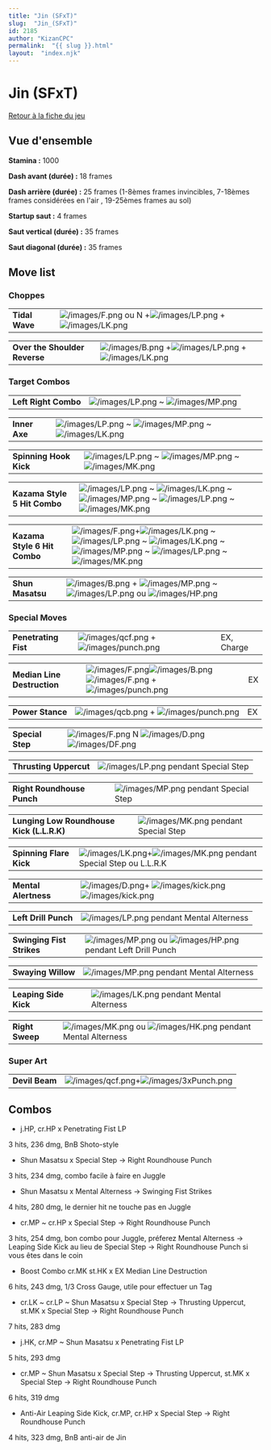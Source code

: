 ```yaml
---
title: "Jin (SFxT)"
slug:  "Jin_(SFxT)"
id: 2185
author: "KizanCPC"
permalink:  "{{ slug }}.html"
layout:  "index.njk"
---
```


# Jin (SFxT)

[Retour à la fiche du jeu](Street_Fighter_x_Tekken "wikilink")

## Vue d'ensemble

**Stamina :** 1000

**Dash avant (durée) :** 18 frames

**Dash arrière (durée) :** 25 frames (1-8èmes frames invincibles,
7-18èmes frames considérées en l'air , 19-25èmes frames au sol)

**Startup saut :** 4 frames

**Saut vertical (durée) :** 35 frames

**Saut diagonal (durée) :** 35 frames

## Move list

### Choppes

|                |                                                                                                                      |
|----------------|----------------------------------------------------------------------------------------------------------------------|
| **Tidal Wave** | ![](/images/F.png "/images/F.png") ou N +![](/images/LP.png "/images/LP.png") + ![](/images/LK.png "/images/LK.png") |

|                               |                                                                                                                 |
|-------------------------------|-----------------------------------------------------------------------------------------------------------------|
| **Over the Shoulder Reverse** | ![](/images/B.png "/images/B.png") +![](/images/LP.png "/images/LP.png") + ![](/images/LK.png "/images/LK.png") |

### Target Combos

|                      |                                                                              |
|----------------------|------------------------------------------------------------------------------|
| **Left Right Combo** | ![](/images/LP.png "/images/LP.png") \~ ![](/images/MP.png "/images/MP.png") |

|               |                                                                                                                      |
|---------------|----------------------------------------------------------------------------------------------------------------------|
| **Inner Axe** | ![](/images/LP.png "/images/LP.png") \~ ![](/images/MP.png "/images/MP.png") \~ ![](/images/LK.png "/images/LK.png") |

|                        |                                                                                                                      |
|------------------------|----------------------------------------------------------------------------------------------------------------------|
| **Spinning Hook Kick** | ![](/images/LP.png "/images/LP.png") \~ ![](/images/MP.png "/images/MP.png") \~ ![](/images/MK.png "/images/MK.png") |

|                              |                                                                                                                                                                                                      |
|------------------------------|------------------------------------------------------------------------------------------------------------------------------------------------------------------------------------------------------|
| **Kazama Style 5 Hit Combo** | ![](/images/LP.png "/images/LP.png") \~ ![](/images/LK.png "/images/LK.png") \~ ![](/images/MP.png "/images/MP.png") \~ ![](/images/LP.png "/images/LP.png") \~ ![](/images/MK.png "/images/MK.png") |

|                              |                                                                                                                                                                                                                                                                                 |
|------------------------------|---------------------------------------------------------------------------------------------------------------------------------------------------------------------------------------------------------------------------------------------------------------------------------|
| **Kazama Style 6 Hit Combo** | ![](/images/F.png "/images/F.png")+![](/images/LK.png "/images/LK.png") \~ ![](/images/LP.png "/images/LP.png") \~ ![](/images/LK.png "/images/LK.png") \~ ![](/images/MP.png "/images/MP.png") \~ ![](/images/LP.png "/images/LP.png") \~ ![](/images/MK.png "/images/MK.png") |

|                  |                                                                                                                                                           |
|------------------|-----------------------------------------------------------------------------------------------------------------------------------------------------------|
| **Shun Masatsu** | ![](/images/B.png "/images/B.png") + ![](/images/MP.png "/images/MP.png") \~ ![](/images/LP.png "/images/LP.png") ou ![](/images/HP.png "/images/HP.png") |

### Special Moves

|                      |                                                                                     |            |
|----------------------|-------------------------------------------------------------------------------------|------------|
| **Penetrating Fist** | ![](/images/qcf.png "/images/qcf.png") + ![](/images/punch.png "/images/punch.png") | EX, Charge |

|                             |                                                                                                                                                     |     |
|-----------------------------|-----------------------------------------------------------------------------------------------------------------------------------------------------|-----|
| **Median Line Destruction** | ![](/images/F.png "/images/F.png")![](/images/B.png "/images/B.png")![](/images/F.png "/images/F.png") + ![](/images/punch.png "/images/punch.png") | EX  |

|                  |                                                                                     |     |
|------------------|-------------------------------------------------------------------------------------|-----|
| **Power Stance** | ![](/images/qcb.png "/images/qcb.png") + ![](/images/punch.png "/images/punch.png") | EX  |

|                  |                                                                                                              |
|------------------|--------------------------------------------------------------------------------------------------------------|
| **Special Step** | ![](/images/F.png "/images/F.png") N ![](/images/D.png "/images/D.png") ![](/images/DF.png "/images/DF.png") |

|                        |                                                           |
|------------------------|-----------------------------------------------------------|
| **Thrusting Uppercut** | ![](/images/LP.png "/images/LP.png") pendant Special Step |

|                            |                                                           |
|----------------------------|-----------------------------------------------------------|
| **Right Roundhouse Punch** | ![](/images/MP.png "/images/MP.png") pendant Special Step |

|                                           |                                                           |
|-------------------------------------------|-----------------------------------------------------------|
| **Lunging Low Roundhouse Kick (L.L.R.K)** | ![](/images/MK.png "/images/MK.png") pendant Special Step |

|                         |                                                                                                           |
|-------------------------|-----------------------------------------------------------------------------------------------------------|
| **Spinning Flare Kick** | ![](/images/LK.png "/images/LK.png")+![](/images/MK.png "/images/MK.png") pendant Special Step ou L.L.R.K |

|                      |                                                                                                                      |
|----------------------|----------------------------------------------------------------------------------------------------------------------|
| **Mental Alertness** | ![](/images/D.png "/images/D.png")+ ![](/images/kick.png "/images/kick.png")![](/images/kick.png "/images/kick.png") |

|                      |                                                               |
|----------------------|---------------------------------------------------------------|
| **Left Drill Punch** | ![](/images/LP.png "/images/LP.png") pendant Mental Alterness |

|                           |                                                                                                       |
|---------------------------|-------------------------------------------------------------------------------------------------------|
| **Swinging Fist Strikes** | ![](/images/MP.png "/images/MP.png") ou ![](/images/HP.png "/images/HP.png") pendant Left Drill Punch |

|                    |                                                               |
|--------------------|---------------------------------------------------------------|
| **Swaying Willow** | ![](/images/MP.png "/images/MP.png") pendant Mental Alterness |

|                       |                                                               |
|-----------------------|---------------------------------------------------------------|
| **Leaping Side Kick** | ![](/images/LK.png "/images/LK.png") pendant Mental Alterness |

|                 |                                                                                                       |
|-----------------|-------------------------------------------------------------------------------------------------------|
| **Right Sweep** | ![](/images/MK.png "/images/MK.png") ou ![](/images/HK.png "/images/HK.png") pendant Mental Alterness |

### Super Art

|                |                                                                                       |
|----------------|---------------------------------------------------------------------------------------|
| **Devil Beam** | ![](/images/qcf.png "/images/qcf.png")+![](/images/3xPunch.png "/images/3xPunch.png") |

## Combos

- j.HP, cr.HP x Penetrating Fist LP

3 hits, 236 dmg, BnB Shoto-style

- Shun Masatsu x Special Step -\> Right Roundhouse Punch

3 hits, 234 dmg, combo facile à faire en Juggle

- Shun Masatsu x Mental Alterness -\> Swinging Fist Strikes

4 hits, 280 dmg, le dernier hit ne touche pas en Juggle

- cr.MP \~ cr.HP x Special Step -\> Right Roundhouse Punch

3 hits, 254 dmg, bon combo pour Juggle, préferez Mental Alterness -\>
Leaping Side Kick au lieu de Special Step -\> Right Roundhouse Punch si
vous êtes dans le coin

- Boost Combo cr.MK st.HK x EX Median Line Destruction

6 hits, 243 dmg, 1/3 Cross Gauge, utile pour effectuer un Tag

- cr.LK \~ cr.LP \~ Shun Masatsu x Special Step -\> Thrusting Uppercut,
  st.MK x Special Step -\> Right Roundhouse Punch

7 hits, 283 dmg

- j.HK, cr.MP \~ Shun Masatsu x Penetrating Fist LP

5 hits, 293 dmg

- cr.MP \~ Shun Masatsu x Special Step -\> Thrusting Uppercut, st.MK x
  Special Step -\> Right Roundhouse Punch

6 hits, 319 dmg

- Anti-Air Leaping Side Kick, cr.MP, cr.HP x Special Step -\> Right
  Roundhouse Punch

4 hits, 323 dmg, BnB anti-air de Jin
